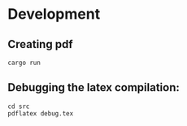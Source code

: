 Development
===========

## Creating pdf

```shell
cargo run
```

## Debugging the latex compilation:

```shell
cd src
pdflatex debug.tex
```
